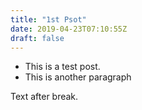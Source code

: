 ```yaml
---
title: "1st Psot"
date: 2019-04-23T07:10:55Z
draft: false
---
```


* This is a test post.
* This is another paragraph

<!--more-->

Text after break.
